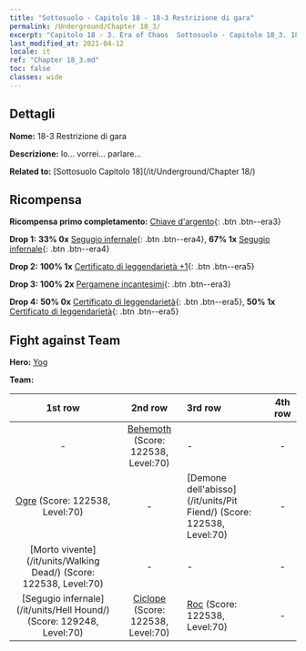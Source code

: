 ```yaml
---
title: "Sottosuolo - Capitolo 18 - 18-3 Restrizione di gara"
permalink: /Underground/Chapter 18_3/
excerpt: "Capitolo 18 - 3. Era of Chaos  Sottosuolo - Capitolo 18_3. 18-3 Restrizione di gara"
last_modified_at: 2021-04-12
locale: it
ref: "Chapter 18_3.md"
toc: false
classes: wide
---
```


## Dettagli

 **Nome:** 18-3 Restrizione di gara

 **Descrizione:** Io... vorrei... parlare...

 **Related to:** [Sottosuolo Capitolo 18](/it/Underground/Chapter 18/)

## Ricompensa

 **Ricompensa primo completamento:** [Chiave d'argento](/it/Items/con_693/){: .btn .btn--era3}

 **Drop 1:** **33% 0x** [Segugio infernale](/it/Items/unt_228/){: .btn .btn--era4}, **67% 1x** [Segugio infernale](/it/Items/unt_228/){: .btn .btn--era4}

 **Drop 2:** **100% 1x** [Certificato di leggendarietà +1](/it/Items/mat_74/){: .btn .btn--era5}

 **Drop 3:** **100% 2x** [Pergamene incantesimi](/it/Items/con_694/){: .btn .btn--era3}

 **Drop 4:** **50% 0x** [Certificato di leggendarietà](/it/Items/mat_67/){: .btn .btn--era5}, **50% 1x** [Certificato di leggendarietà](/it/Items/mat_67/){: .btn .btn--era5}


## Fight against Team
 **Hero:** [Yog](/it/heroes/Yog/)

 **Team:**


  | 1st row | 2nd row | 3rd row | 4th row |
  |:----:|:----:|:----|:----:|
  | - | [Behemoth](/it/units/Behemoth/) (Score: 122538, Level:70)  | - | - |
  | [Ogre](/it/units/Ogre/) (Score: 122538, Level:70)  | - | [Demone dell'abisso](/it/units/Pit Fiend/) (Score: 122538, Level:70)  | - |
  | [Morto vivente](/it/units/Walking Dead/) (Score: 122538, Level:70)  | - | - | - |
  | [Segugio infernale](/it/units/Hell Hound/) (Score: 129248, Level:70)  | [Ciclope](/it/units/Cyclops/) (Score: 122538, Level:70)  | [Roc](/it/units/Roc/) (Score: 122538, Level:70)  | - |


